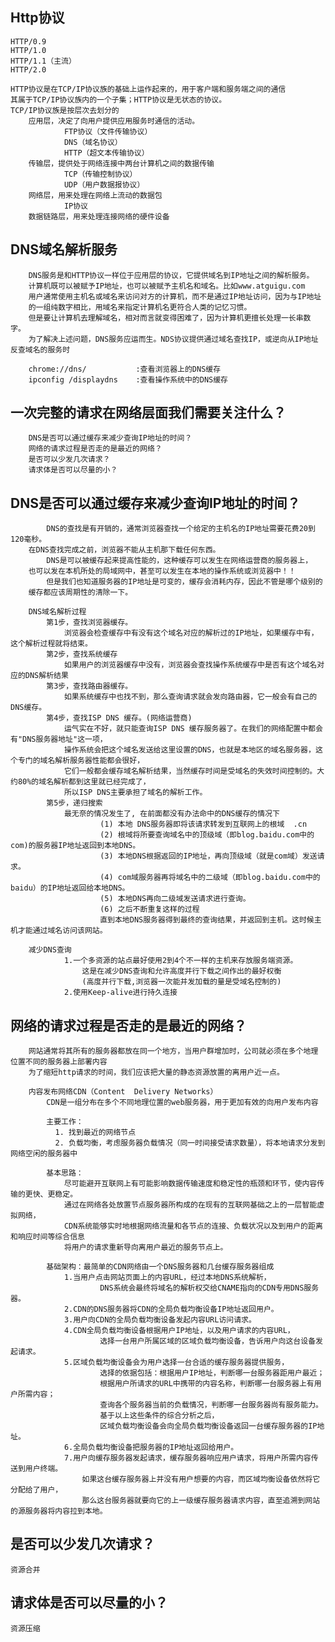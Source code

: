 ## Http协议
	HTTP/0.9
	HTTP/1.0
	HTTP/1.1（主流）
	HTTP/2.0
	
	HTTP协议是在TCP/IP协议族的基础上运作起来的，用于客户端和服务端之间的通信
	其属于TCP/IP协议族内的一个子集；HTTP协议是无状态的协议。
	TCP/IP协议族是按层次去划分的
		应用层，决定了向用户提供应用服务时通信的活动。
				FTP协议（文件传输协议）
				DNS（域名协议）
				HTTP（超文本传输协议）
		传输层，提供处于网络连接中两台计算机之间的数据传输
				TCP（传输控制协议）
				UDP（用户数据报协议）
		网络层，用来处理在网络上流动的数据包
				IP协议
		数据链路层，用来处理连接网络的硬件设备

## DNS域名解析服务
		DNS服务是和HTTP协议一样位于应用层的协议，它提供域名到IP地址之间的解析服务。
		计算机既可以被赋予IP地址，也可以被赋予主机名和域名。比如www.atguigu.com
		用户通常使用主机名或域名来访问对方的计算机，而不是通过IP地址访问，因为与IP地址
		的一组纯数字相比，用域名来指定计算机名更符合人类的记忆习惯。
		但是要让计算机去理解域名，相对而言就变得困难了，因为计算机更擅长处理一长串数字。
		为了解决上述问题，DNS服务应运而生。NDS协议提供通过域名查找IP，或逆向从IP地址反查域名的服务时
		
		chrome://dns/			:查看浏览器上的DNS缓存
		ipconfig /displaydns	:查看操作系统中的DNS缓存	
			
## 一次完整的请求在网络层面我们需要关注什么？
		DNS是否可以通过缓存来减少查询IP地址的时间？
		网络的请求过程是否走的是最近的网络？
		是否可以少发几次请求？
		请求体是否可以尽量的小？
		
		
## DNS是否可以通过缓存来减少查询IP地址的时间？
			DNS的查找是有开销的，通常浏览器查找一个给定的主机名的IP地址需要花费20到120毫秒。
		在DNS查找完成之前，浏览器不能从主机那下载任何东西。
			DNS是可以被缓存起来提高性能的，这种缓存可以发生在网络运营商的服务器上，
		也可以发在本机所处的局域网中，甚至可以发生在本地的操作系统或浏览器中！！
			但是我们也知道服务器的IP地址是可变的，缓存会消耗内存，因此不管是哪个级别的
		缓存都应该周期性的清除一下。

		DNS域名解析过程
			第1步，查找浏览器缓存。
				浏览器会检查缓存中有没有这个域名对应的解析过的IP地址，如果缓存中有，这个解析过程就将结束。
			第2步，查找系统缓存
				如果用户的浏览器缓存中没有，浏览器会查找操作系统缓存中是否有这个域名对应的DNS解析结果
			第3步，查找路由器缓存。
				如果系统缓存中也找不到，那么查询请求就会发向路由器，它一般会有自己的DNS缓存。
			第4步，查找ISP DNS 缓存。(网络运营商)
				运气实在不好，就只能查询ISP DNS 缓存服务器了。在我们的网络配置中都会有"DNS服务器地址"这一项，
				操作系统会把这个域名发送给这里设置的DNS，也就是本地区的域名服务器，这个专门的域名解析服务器性能都会很好，
				它们一般都会缓存域名解析结果，当然缓存时间是受域名的失效时间控制的。大约80%的域名解析都到这里就已经完成了，
				所以ISP DNS主要承担了域名的解析工作。
			第5步，递归搜索
				最无奈的情况发生了, 在前面都没有办法命中的DNS缓存的情况下
						(1) 本地 DNS服务器即将该请求转发到互联网上的根域  .cn
						(2) 根域将所要查询域名中的顶级域（即blog.baidu.com中的com)的服务器IP地址返回到本地DNS。
						(3) 本地DNS根据返回的IP地址，再向顶级域（就是com域）发送请求。
						(4) com域服务器再将域名中的二级域（即blog.baidu.com中的baidu）的IP地址返回给本地DNS。
						(5) 本地DNS再向二级域发送请求进行查询。
						(6) 之后不断重复这样的过程
						直到本地DNS服务器得到最终的查询结果，并返回到主机。这时候主机才能通过域名访问该网站。

		减少DNS查询
				1.一个多资源的站点最好使用2到4个不一样的主机来存放服务端资源。
					这是在减少DNS查询和允许高度并行下载之间作出的最好权衡
					(高度并行下载,浏览器一次能并发加载的量是受域名控制的)
				2.使用Keep-alive进行持久连接
	
## 网络的请求过程是否走的是最近的网络？
		网站通常将其所有的服务器都放在同一个地方，当用户群增加时，公司就必须在多个地理位置不同的服务器上部署内容
		为了缩短http请求的时间，我们应该把大量的静态资源放置的离用户近一点。
		
		内容发布网络CDN（Content  Delivery Networks）
			CDN是一组分布在多个不同地理位置的web服务器，用于更加有效的向用户发布内容
			
			主要工作：
			  1. 找到最近的网络节点
			  2. 负载均衡，考虑服务器负载情况（同一时间接受请求数量），将本地请求分发到网络空闲的服务器中
			
			基本思路：
				尽可能避开互联网上有可能影响数据传输速度和稳定性的瓶颈和环节，使内容传输的更快、更稳定。
				通过在网络各处放置节点服务器所构成的在现有的互联网基础之上的一层智能虚拟网络，
				CDN系统能够实时地根据网络流量和各节点的连接、负载状况以及到用户的距离和响应时间等综合信息
				将用户的请求重新导向离用户最近的服务节点上。
			
			基础架构：最简单的CDN网络由一个DNS服务器和几台缓存服务器组成
				1.当用户点击网站页面上的内容URL，经过本地DNS系统解析，
						DNS系统会最终将域名的解析权交给CNAME指向的CDN专用DNS服务器。
				2.CDN的DNS服务器将CDN的全局负载均衡设备IP地址返回用户。
				3.用户向CDN的全局负载均衡设备发起内容URL访问请求。
				4.CDN全局负载均衡设备根据用户IP地址，以及用户请求的内容URL，
						选择一台用户所属区域的区域负载均衡设备，告诉用户向这台设备发起请求。
				5.区域负载均衡设备会为用户选择一台合适的缓存服务器提供服务，
						选择的依据包括：根据用户IP地址，判断哪一台服务器距用户最近；
						根据用户所请求的URL中携带的内容名称，判断哪一台服务器上有用户所需内容；
						查询各个服务器当前的负载情况，判断哪一台服务器尚有服务能力。
						基于以上这些条件的综合分析之后，
						区域负载均衡设备会向全局负载均衡设备返回一台缓存服务器的IP地址。
				6.全局负载均衡设备把服务器的IP地址返回给用户。	
				7.用户向缓存服务器发起请求，缓存服务器响应用户请求，将用户所需内容传送到用户终端。
					如果这台缓存服务器上并没有用户想要的内容，而区域均衡设备依然将它分配给了用户，
					那么这台服务器就要向它的上一级缓存服务器请求内容，直至追溯到网站的源服务器将内容拉到本地。

## 是否可以少发几次请求？
	资源合并
	

## 请求体是否可以尽量的小？
	资源压缩

			
	
	

